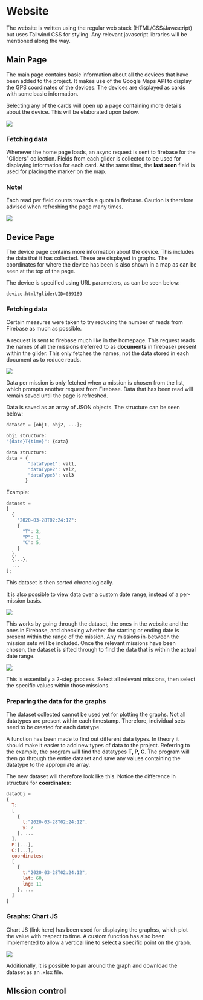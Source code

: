 # Website

The website is written using the regular web stack (HTML/CSS/Javascript) but uses Tailwind CSS for styling. Any relevant javascript libraries will be mentioned along the way.

## Main Page

The main page contains basic information about all the devices that have been added to the project. It makes use of the Google Maps API to display the GPS coordinates of the devices. The devices are displayed as cards with some basic information.

Selecting any of the cards will open up a page containing more details about the device. This will be elaborated upon below.

![](./figures/main_cards.png)

### Fetching data

Whenever the home page loads, an async request is sent to firebase for the "Gliders" collection. Fields from each glider is collected to be used for displaying information for each card. At the same time, the **last seen** field is used for placing the marker on the map.

### Note!

Each read per field counts towards a quota in firebase. Caution is therefore advised when refreshing the page many times.

![](./figures/main_cards_fb.png)


## Device Page

The device page contains more information about the device. This includes the data that it has collected. These are displayed in graphs. The coordinates for where the device has been is also shown in a map as can be seen at the top of the page.

The device is specified using URL parameters, as can be seen below:
```
device.html?gliderUID=039189
```

### Fetching data
Certain measures were taken to try reducing the number of reads from Firebase as much as possible.

A request is sent to firebase much like in the homepage. This request reads the names of all the missions (referred to as **documents** in firebase) present within the glider. This only fetches the names, not the data stored in each document as to reduce reads.

![](./figures/device_list.png)

Data per mission is only fetched when a mission is chosen from the list, which prompts another request from Firebase. Data that has been read will remain saved until the page is refreshed. 

Data is saved as an array of JSON objects. The structure can be seen below:
```*.jsx
dataset = [obj1, obj2, ...];

obj1 structure:
"{date}T{time}": {data}

data structure:
data = {
        "dataType1": val1,
        "dataType2": val2,
        "dataType3": val3
       }
```

Example:
```*.jsx
dataset = 
[
  {
    "2020-03-28T02:24:12":
    {
      "T": 2,
      "P": 1,
      "C": 5,
    }
  },
  {...},
  ...
];
```

This dataset is then sorted chronologically.

It is also possible to view data over a custom date range, instead of a per-mission basis.

![](./figures/device_date.png)

This works by going through the dataset, the ones in the website and the ones in Firebase, and checking whether the starting or ending date is present within the range of the mission. Any missions in-between the mission sets will be included. Once the relevant missions have been chosen, the dataset is sifted through to find the data that is within the actual date range.

![](./figures/device_date_picking.png)

This is essentially a 2-step process. Select all relevant missions, then select the specific values within those missions.

### Preparing the data for the graphs
The dataset collected cannot be used yet for plotting the graphs. Not all datatypes are present within each timestamp. Therefore, individual sets need to be created for each datatype.

A function has been made to find out different data types. In theory it should make it easier to add new types of data to the project. Referring to the example, the program will find the datatypes **T, P, C**. The program will then go through the entire dataset and save any values containing the datatype to the appropriate array.

The new dataset will therefore look like this. Notice the difference in structure for **coordinates**:

```*.jsx
dataObj =
{
  T:
  [
    {
      t:"2020-03-28T02:24:12",
      y: 2
    }, ...
  ],
  P:[...],
  C:[...],
  coordinates:
  [
    {
      t:"2020-03-28T02:24:12",
      lat: 60,
      lng: 11
    }, ...
  ]
}
```



### Graphs: Chart JS

Chart JS (link here) has been used for displaying the graphss, which plot the value with respect to time. A custom function has also been implemented to allow a vertical line to select a specific point on the graph.

![](./figures/device_graph.png)

Additionally, it is possible to pan around the graph and download the dataset as an .xlsx file.


## MIssion control

